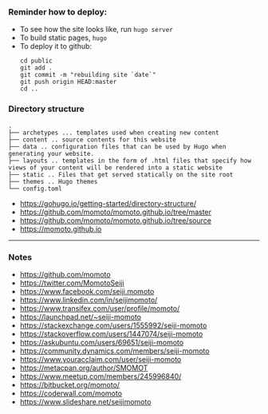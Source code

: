 ### Reminder how to deploy:

- To see how the site looks like, run `hugo server`
- To build static pages, `hugo`
- To deploy it to github:
  ```:shell
  cd public
  git add .
  git commit -m "rebuilding site `date`"
  git push origin HEAD:master
  cd ..
  ```

### Directory structure

    .
    ├── archetypes ... templates used when creating new content
    ├── content .. source contents for this website
    ├── data .. configuration files that can be used by Hugo when generating your website.
    ├── layouts .. templates in the form of .html files that specify how views of your content will be rendered into a static website
    ├── static .. Files that get served statically on the site root
    ├── themes .. Hugo themes
    └── config.toml

- https://gohugo.io/getting-started/directory-structure/
- https://github.com/momoto/momoto.github.io/tree/master
- https://github.com/momoto/momoto.github.io/tree/source
- https://momoto.github.io

---

### Notes

- https://github.com/momoto
- https://twitter.com/MomotoSeiji
- https://www.facebook.com/seiji.momoto    
- https://www.linkedin.com/in/seijimomoto/
- https://www.transifex.com/user/profile/momoto/
- https://launchpad.net/~seiji-momoto
- https://stackexchange.com/users/1555992/seiji-momoto
- https://stackoverflow.com/users/1447074/seiji-momoto
- https://askubuntu.com/users/69651/seiji-momoto
- https://community.dynamics.com/members/seiji-momoto
- https://www.youracclaim.com/user/seiji-momoto
- https://metacpan.org/author/SMOMOT
- https://www.meetup.com/members/245996840/
- https://bitbucket.org/momoto/
- https://coderwall.com/momoto
- https://www.slideshare.net/seijimomoto
